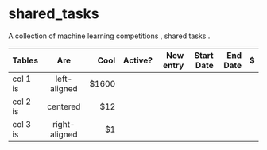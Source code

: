 # shared_tasks
A collection of machine learning competitions , shared tasks .

| Tables   |      Are      |  Cool | Active? | New entry | Start Date | End Date| $ |
|----------|:-------------:|------:|------: | ------: |------: |------: | ------: |
| col 1 is |  left-aligned | $1600 | | | | |
| col 2 is |    centered   |   $12 || | | |
| col 3 is | right-aligned |    $1 || | | |
    
